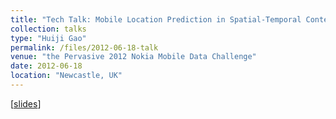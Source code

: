 ```yaml
---
title: "Tech Talk: Mobile Location Prediction in Spatial-Temporal Context"
collection: talks
type: "Huiji Gao"
permalink: /files/2012-06-18-talk
venue: "the Pervasive 2012 Nokia Mobile Data Challenge"
date: 2012-06-18
location: "Newcastle, UK"
---
```


[[slides](https://nini2yoyo.github.io/huiji-gao/files/NokiaTalk.pdf)]
